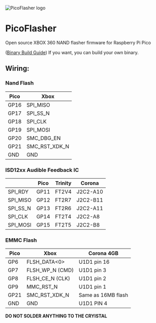 ![PicoFlasher logo](https://raw.githubusercontent.com/X360Tools/PicoFlasher/master/picoflasher.png)

# PicoFlasher

Open source XBOX 360 NAND flasher firmware for Raspberry Pi Pico

([Binary Build Guide](BUILD.md)) If you want, you can build your own binary.

## Wiring:

### Nand Flash
| Pico | Xbox |
| ------------- | ------------- |
| GP16  | SPI_MISO  |
| GP17  | SPI_SS_N |
| GP18  | SPI_CLK  |
| GP19  |  SPI_MOSI |
| GP20  |  SMC_DBG_EN |
| GP21  | SMC_RST_XDK_N  |
| GND  |  GND |

### ISD12xx Audible Feedback IC
|  | Pico | Trinity | Corona |
| ------------- | ------------- | ------------- | ------------- |
SPI_RDY | GP11 | FT2V4 | J2C2-A10
SPI_MISO | GP12 | FT2R7 | J2C2-B11
SPI_SS_N | GP13 | FT2R6 | J2C2-A11
SPI_CLK | GP14 | FT2T4 | J2C2-A8
SPI_MOSI | GP15 | FT2T5 | J2C2-B8

### EMMC Flash
| Pico | Xbox | Corona 4GB |
| ------------- | ------------- | ------------- |
| GP6  | FLSH_DATA<0> | U1D1 pin 16 |
| GP7  | FLSH_WP_N (CMD) | U1D1 pin 3 |
| GP8  |  FLSH_CE_N (CLK) | U1D1 pin 2 |
| GP9  |  MMC_RST_N | U1D1 pin 1 |
| GP21  | SMC_RST_XDK_N  | Same as 16MB flash |
| GND  |  GND | U1D1 PIN 4 |

**DO NOT SOLDER ANYTHING TO THE CRYISTAL**
